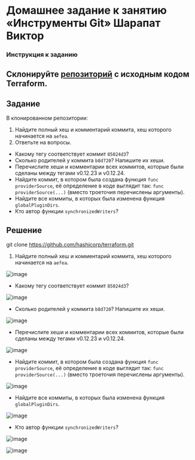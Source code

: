 # Домашнее задание к занятию «Инструменты Git» Шарапат Виктор

### Инструкция к заданию
 Склонируйте [репозиторий](https://github.com/hashicorp/terraform) с исходным кодом Terraform.
------

## Задание

В клонированном репозитории:

1. Найдите полный хеш и комментарий коммита, хеш которого начинается на `aefea`.
2. Ответьте на вопросы.

* Какому тегу соответствует коммит `85024d3`?
* Сколько родителей у коммита `b8d720`? Напишите их хеши.
* Перечислите хеши и комментарии всех коммитов, которые были сделаны между тегами  v0.12.23 и v0.12.24.
* Найдите коммит, в котором была создана функция `func providerSource`, её определение в коде выглядит так: `func providerSource(...)` (вместо троеточия перечислены аргументы).
* Найдите все коммиты, в которых была изменена функция `globalPluginDirs`.
* Кто автор функции `synchronizedWriters`? 


## Решение
git clone https://github.com/hashicorp/terraform.git

1. Найдите полный хеш и комментарий коммита, хеш которого начинается на `aefea`.

![image](https://github.com/sharvik22/02-git-04-tools/assets/136818757/e0888dfe-5e99-4cb6-9bfa-f94e684fee4b)

* Какому тегу соответствует коммит `85024d3`?

![image](https://github.com/sharvik22/02-git-04-tools/assets/136818757/4cf79e58-35d7-411f-869d-929e4e7b833e)

* Сколько родителей у коммита `b8d720`? Напишите их хеши.

![image](https://github.com/sharvik22/02-git-04-tools/assets/136818757/1609ea4b-3424-4068-aa54-84e22b2fc4fc)

* Перечислите хеши и комментарии всех коммитов, которые были сделаны между тегами  v0.12.23 и v0.12.24.

![image](https://github.com/sharvik22/02-git-04-tools/assets/136818757/bd690bb3-2e23-4d8f-a799-8b62cc833b09)

* Найдите коммит, в котором была создана функция `func providerSource`, её определение в коде выглядит так: `func providerSource(...)` (вместо троеточия перечислены аргументы).

![image](https://github.com/sharvik22/02-git-04-tools/assets/136818757/5908ce81-644f-4de5-8d5e-7de094efb220)

* Найдите все коммиты, в которых была изменена функция `globalPluginDirs`.

![image](https://github.com/sharvik22/02-git-04-tools/assets/136818757/606a51cc-b2e4-49ba-9cdf-05a5ad978640)

* Кто автор функции `synchronizedWriters`? 

![image](https://github.com/sharvik22/02-git-04-tools/assets/136818757/e70e57f7-8fa4-468d-a6b6-0f0d6c200663)

![image](https://github.com/sharvik22/02-git-04-tools/assets/136818757/dd9cf7e1-2a23-4e3b-b98b-d6ff9a56c499)

